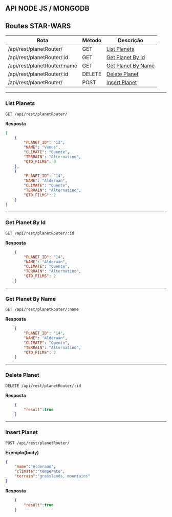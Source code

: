 ## API NODE JS / MONGODB

## Routes STAR-WARS

|       Rota      | Método |     Descrição              |
|-----------------|--------|----------------------------|
| /api/rest/planetRouter/             | GET    | [List Planets](#list-planets)       |
| /api/rest/planetRouter/:id          | GET| [Get Planet By Id](#get-planet-by-id)       |
| /api/rest/planetRouter/:name        | GET| [Get Planet By Name](#get-planet-by-name)       |
| /api/rest/planetRouter/:id          | DELETE | [Delete Planet](#delete-planet)       |
| /api/rest/planetRouter/             | POST| [Insert Planet](#insert-planet)       |
-----------------------------------------------------

### List Planets

```
GET /api/rest/planetRouter/
```

**Resposta**

```JSON
[
    {
        "PLANET_ID": "12",
        "NAME": "Venus",
        "CLIMATE": "Quente",
        "TERRAIN": "Alternatino",
        "QTD_FILMS": 0
    },
    {
        "PLANET_ID": "14",
        "NAME": "Alderaan",
        "CLIMATE": "Quente",
        "TERRAIN": "Alternatino",
        "QTD_FILMS": 2
    }
]
```

-----------------------------------------------------

### Get Planet By Id

```
GET /api/rest/planetRouter/:id
```

**Resposta**

```JSON
    {
        "PLANET_ID": "14",
        "NAME": "Alderaan",
        "CLIMATE": "Quente",
        "TERRAIN": "Alternatino",
        "QTD_FILMS": 2
    }

```
-----------------------------------------------------

### Get Planet By Name

```
GET /api/rest/planetRouter/:name
```

**Resposta**

```JSON
    {
        "PLANET_ID": "14",
        "NAME": "Alderaan",
        "CLIMATE": "Quente",
        "TERRAIN": "Alternatino",
        "QTD_FILMS": 2
    }
```

-----------------------------------------------------

### Delete Planet

```
DELETE /api/rest/planetRouter/:id
```

**Resposta**

```JSON
    {
        "result":true
    }
```

-----------------------------------------------------

### Insert Planet

```
POST /api/rest/planetRouter/
```

**Exemplo(body)**
```JSON
{
	"name":"Alderaan",
	"climate":"temperate",
	"terrain":"grasslands, mountains"
}
```

**Resposta**

```JSON
    {
        "result":true
    }
```
